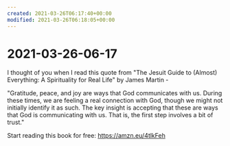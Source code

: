 ```yaml
---
created: 2021-03-26T06:17:40+00:00
modified: 2021-03-26T06:18:05+00:00
---
```


# 2021-03-26-06-17

I thought of you when I read this quote from "The Jesuit Guide to (Almost) Everything: A Spirituality for Real Life" by James Martin -

"Gratitude, peace, and joy are ways that God communicates with us. During these times, we are feeling a real connection with God, though we might not initially identify it as such. The key insight is accepting that these are ways that God is communicating with us. That is, the first step involves a bit of trust."

Start reading this book for free: https://amzn.eu/4tlkFeh